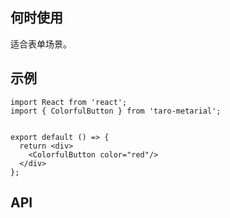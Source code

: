 ## 何时使用

适合表单场景。

## 示例

```tsx
import React from 'react';
import { ColorfulButton } from 'taro-metarial';


export default () => {
  return <div>
    <ColorfulButton color="red"/>
  </div>
};
```

## API

<API hideTitle  src="@/components/colorful-button/colorful-button.tsx" />

